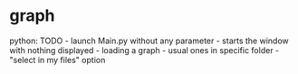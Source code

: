 # graph

python:
    TODO
        - launch Main.py without any parameter
        - starts the window with nothing displayed
        - loading a graph
            - usual ones in specific folder
            - "select in my files" option